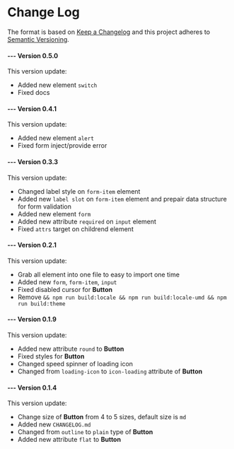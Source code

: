 # Change Log
The format is based on [Keep a Changelog](http://keepachangelog.com/) and this project adheres to [Semantic Versioning](http://semver.org/).

#### --- Version 0.5.0
This version update:
* Added new element `switch`
* Fixed docs

#### --- Version 0.4.1
This version update:
* Added new element `alert`
* Fixed form inject/provide error

#### --- Version 0.3.3
This version update:
* Changed label style on `form-item` element
* Added new `label slot` on `form-item` element and prepair data structure for form validation
* Added new element `form`
* Added new attribute `required` on `input` element
* Fixed `attrs` target on childrend element

#### --- Version 0.2.1
This version update:
* Grab all element into one file to easy to import one time
* Added new `form`, `form-item`, `input`
* Fixed disabled cursor for **Button**
* Remove `&& npm run build:locale && npm run build:locale-umd && npm run build:theme`

#### --- Version 0.1.9
This version update:
* Added new attribute `round` to **Button**
* Fixed styles for **Button**
* Changed speed spinner of loading icon
* Changed from `loading-icon` to `icon-loading` attribute of **Button**

#### --- Version 0.1.4
This version update:
* Change size of **Button** from 4 to 5 sizes, default size is `md`
* Added new `CHANGELOG.md`
* Changed from `outline` to `plain` type of **Button**
* Added new attribute `flat` to **Button**
